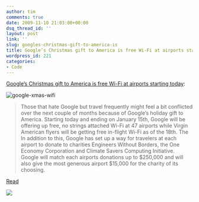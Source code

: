 ```yaml
---
author: tim
comments: true
date: 2009-11-10 21:03:00+00:00
dsq_thread_id: ''
layout: post
link: ''
slug: googles-christmas-gift-to-america-is
title: Google’s Christmas gift to America is free Wi-Fi at airports starting today (reblog)
wordpress_id: 221
categories:
- Code
---
```


[Google’s Christmas gift to America is free Wi-Fi at airports starting
today](http://feedproxy.google.com/~r/TheBoyGeniusReport/~3/XoTZjgYPRM4/): 

![google-xmas-wifi](http://media.boygeniusreport.com/wp-content/uploads/2009/11/google-xmas-wifi.jpg)

> Those that hate Google but travel frequently might feel a bit conflicted over
the next couple of months because of Google’s holiday gift to America.
Starting today and ending on January 15th, Google will be offering up free, no
strings attached Wi-Fi at 47 airports while Virgin American flyers will be
getting free in-flight Wi-Fi as of the 18th. The In addition to this, Google
has set up a way for travelers at each airport to donate to charities
Engineers Without Borders, the One Economy Corporation and Climate Savers
Computing Initiative. Google will match each airports donations up to $250,000
and will also give the most generous airport $15,000 for the charity of its
choosing.

[Read](http://www.google.com/intl/en/press/pressrel/20091110_free_airport_wifi_holiday.html)

![](http://feeds.feedburner.com/~r/TheBoyGeniusReport/~4/XoTZjgYPRM4)